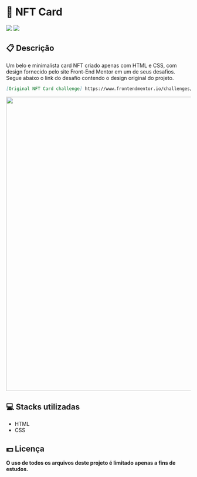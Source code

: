 <h1>👾 NFT Card</h1>
<div class="badges">
  <img src="https://img.shields.io/badge/html5-%23E34F26.svg?style=for-the-badge&logo=html5&logoColor=white">
  <img src="https://img.shields.io/badge/css3-%231572B6.svg?style=for-the-badge&logo=css3&logoColor=white">
</div>

<h2>📋 Descrição</h2>
<p>
    Um belo e minimalista card NFT criado apenas com HTML e CSS, com design fornecido pelo site Front-End Mentor
    em um de seus desafios. Segue abaixo o link do desafio contendo o design original do projeto.
</p>

```md
[Original NFT Card challenge] https://www.frontendmentor.io/challenges/nft-preview-card-component-SbdUL_w0U
```

<img width="800px" src="https://user-images.githubusercontent.com/105606295/193474316-3f03edc8-42b2-4200-90c5-f6e5b6c71769.png">


<h2> 💻 Stacks utilizadas</h2>
<ul>
  <li>HTML</li>
  <li>CSS</li>
</ul>

<h2> 💵 Licença</h2>
<p><b>O uso de todos os arquivos deste projeto é limitado apenas a fins de estudos.<b></p>

